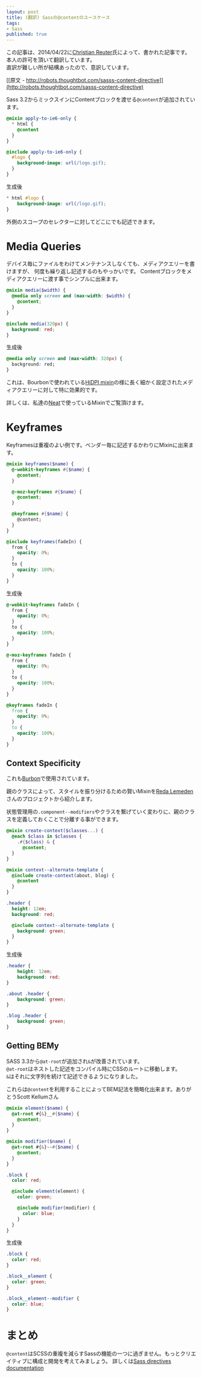 ```yaml
---
layout: post
title: (翻訳) Sassの@contentのユースケース 
tags:
- Sass 
published: true 
---
```


この記事は、2014/04/22に[Christian Reuter](https://twitter.com/jchreu)氏によって、書かれた記事です。  
本人の許可を頂いて翻訳しています。  
直訳が難しい所が結構あったので、意訳しています。

[[原文 - http://robots.thoughtbot.com/sasss-content-directive]](http://robots.thoughtbot.com/sasss-content-directive)

Sass 3.2からミックスインにContentブロックを渡せる`@content`が追加されています。

~~~ scss
@mixin apply-to-ie6-only {
  * html {
    @content
  }
}

@include apply-to-ie6-only {
  #logo {
    background-image: url(/logo.gif);
  }
}
~~~

生成後

~~~ css
* html #logo {
    background-image: url(/logo.gif);
}
~~~

外側のスコープのセレクターに対してどこにでも記述できます。  

# Media Queries

デバイス毎にファイルをわけてメンテナンスしなくても、メディアクエリーを書けますが、
何度も繰り返し記述するのもやっかいです。
Contentブロックをメディアクエリーに渡す事でシンプルに出来ます。

~~~ scss
@mixin media($width) {
  @media only screen and (max-width: $width) {
    @content;
  }
}

@include media(320px) {
  background: red;
}
~~~

生成後

~~~ css
@media only screen and (max-width: 320px) {
  background: red;
}
~~~

これは、Bourbonで使われている[HiDPI mixin](http://bourbon.io/docs/#hidpi-media-query)の様に長く細かく設定されたメディアクエリーに対して特に効果的です。  

詳しくは、私達の[Neat](https://github.com/thoughtbot/neat/blob/master/app/assets/stylesheets/grid/_media.scss)で使っているMixinでご覧頂けます。

# Keyframes

Keyframesは重複のよい例です。ベンダー毎に記述するかわりにMixinに出来ます。

~~~ scss
@mixin keyframes($name) {
  @-webkit-keyframes #{$name} {
    @content;
  }

  @-moz-keyframes #{$name} {
    @content;
  }

  @keyframes #{$name} {
    @content;
  }
}

@include keyframes(fadeIn) {
  from {
    opacity: 0%;
  }
  to {
    opacity: 100%;
  }
}
~~~

生成後

~~~ css
@-webkit-keyframes fadeIn {
  from {
    opacity: 0%;
  }
  to {
    opacity: 100%;
  }
}

@-moz-keyframes fadeIn {
  from {
    opacity: 0%;
  }
  to {
    opacity: 100%;
  }
}

@keyframes fadeIn {
  from {
    opacity: 0%;
  }
  to {
    opacity: 100%;
  }
}
~~~

## Context Specificity

これも[Burbon](http://bourbon.io/docs/#keyframes)で使用されています。

親のクラスによって、スタイルを振り分けるための賢いMixinを[Reda Lemeden](https://twitter.com/kaishin)さんのプロジェクトから紹介します。

状態管理用の`.component--modifiers`やクラスを繋げていく変わりに、親のクラスを定義しておくことで分離する事ができます。

~~~ scss
@mixin create-context($classes...) {
  @each $class in $classes {
    .#{$class} & {
      @content;
  }
}

@mixin context--alternate-template {
  @include create-context(about, blog) {
    @content
  }
}

.header {
  height: 12em;
  background: red;

  @include context--alternate-template {
    background: green;
  }
}
~~~

生成後

~~~ css
.header {
    height: 12em;
    background: red;
}

.about .header {
    background: green;
}

.blog .header {
    background: green;
}
~~~

## Getting BEMy

SASS 3.3から`@at-root`が追加され`&`が改善されています。  
`@at-root`はネストした記述をコンパイル時にCSSのルートに移動します。  
`&`はそれに文字列を続けて記述できるようになりました。

これらは`@content`を利用することによってBEM記法を簡略化出来ます。ありがとうScott Kellumさん

~~~ scss
@mixin element($name) {
  @at-root #{&}__#{$name} {
    @content;
  }
}

@mixin modifier($name) {
  @at-root #{&}--#{$name} {
    @content;
  }
}

.block {
  color: red;

  @include element(element) {
    color: green;

    @include modifier(modifier) {
      color: blue;
    }
  }
}
~~~

生成後

~~~ css
.block {
  color: red;
}

.block__element {
  color: green;
}

.block__element--modifier {
  color: blue;
}
~~~

# まとめ 

`@content`はSCSSの重複を減らすSassの機能の一つに過ぎません。もっとクリエイティブに構成と開発を考えてみましょう。
詳しくは[Sass directives documentation](http://sass-lang.com/documentation/file.SASS_REFERENCE.html#directives)

